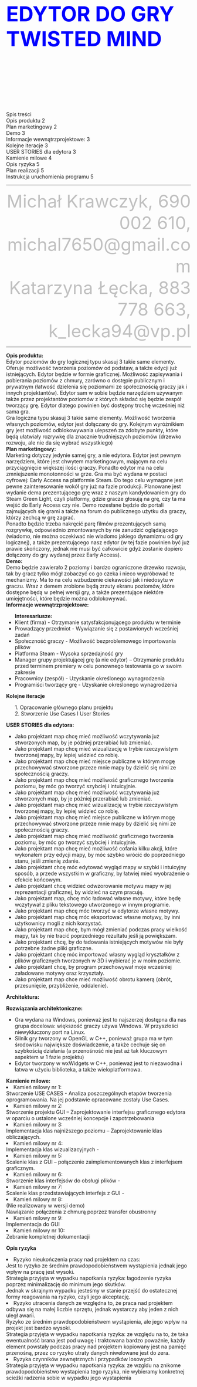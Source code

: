 <font color="blue">
<font size = 26>
<p align="center">
<h3><b>EDYTOR DO GRY</b></br>
<b>TWISTED MIND</b></h3></br>
</p>
</font>
</font>
Spis treści</br>
</t>Opis produktu 	2
</t></br>Plan marketingowy	2
</t></br>Demo	3
</t></br>Informacje wewnątrzprojektowe:	3
</t></br>Kolejne iteracje	3
</t></br>USER STORIES dla edytora	3
</t></br>Kamienie milowe	4
</t></br>Opis ryzyka	5
 </t></br>Plan realizacji	5
 </t></br>Instrukcja uruchomienia programu	5










<hr>

<font color="silver">
<font size = 11>
<p align="right">
 Michał Krawczyk, 690 002 610, michal7650@gmail.com</br>
Katarzyna Łęcka, 883 778 663, k_lecka94@vp.pl </br>
</font>
</font>
</p>
<hr>

<b>
Opis produktu: </b></br>
Edytor poziomów do gry logicznej typu skasuj 3 takie same elementy. Oferuje możliwość tworzenia poziomów od podstaw, a także edycji już istniejących. Edytor będzie w formie graficznej. Możliwość zapisywania i pobierania poziomów z chmury, zarówno o dostępie publicznym i prywatnym (łatwość dzielenia się poziomami ze społecznością graczy jak i innych projektantów). Edytor sam w sobie będzie narzędziem używanym także przez projektantów poziomów z których składać się będzie zespół tworzący grę. Edytor dlatego powinien być dostępny trochę wcześniej niż sama gra. </br>
Gra logiczna typu skasuj 3 takie same elementy. Możliwość tworzenia własnych poziomów, edytor jest dołączany do gry. Kolejnym wyróżnikiem gry jest możliwość odblokowywania ulepszeń za zdobyte punkty, które będą ułatwiały rozrywkę dla znacznie trudniejszych poziomów (drzewko rozwoju, ale nie da się wybrać wszystkiego) </br>
<b>
Plan marketingowy: </b></br>
Marketing dotyczy jedynie samej gry, a nie edytora. Edytor jest pewnym narzędziem, które jest chwytem marketingowym, mającym na celu przyciągnięcie większej ilości graczy. Ponadto edytor ma na celu zmniejszenie monotonności w grze. Gra ma być wydana w postaci cyfrowej: Early Access na platformie Steam. Do tego celu wymagane jest pewne zainteresowanie wokół gry już na fazie produkcji. Planowane jest wydanie dema prezentującego grę wraz z naszym kandydowaniem gry do Steam Green Light, czyli platformy, gdzie gracze głosują na grę, czy ta ma wejść do Early Access czy nie. Demo rozesłane będzie do portali zajmujących się grami a także na forum do publicznego użytku dla graczy, którzy zechcą w grę zagrać. </br>
Ponadto będzie trzeba nakręcić parę filmów prezentujących samą rozgrywkę, odpowiednio zmontowanych by nie zanudzić oglądającego (wiadomo, nie można oczekiwać nie wiadomo jakiego dynamizmu od gry logicznej), a także prezentującego nasz edytor (w tej fazie powinien być już prawie skończony, jednak nie musi być całkowicie gdyż zostanie dopiero dołączony do gry wydanej przez Early Access). </br>
<b>
Demo:</b> </br>
Demo będzie zawierało 2 poziomy i bardzo ograniczone drzewko rozwoju, tak by gracz tylko mógł zobaczyć co go czeka i nieco wypróbować te mechanizmy. Ma to na celu wzbudzenie ciekawości jak i niedosytu w graczu. Wraz z demem zrobione będą zrzuty ekranu poziomów, które dostępne będą w pełnej wersji gry, a także prezentujące niektóre umiejętności, które będzie można odblokowywać. </br>

<b>
 Informacje wewnątrzprojektowe: </b></br>
<ul>
<b> Interesariusze: </b>
<li> Klient (firma) - Otrzymanie satysfakcjonującego produktu w terminie</br>
<li> Prowadzący przedmiot - Wywiązanie się z postawionych wcześniej zadań</br>
<li> Społeczność graczy - Możliwość bezproblemowego importowania plików</br>
<li> Platforma Steam - Wysoka sprzedajność gry</br>
<li> Manager grupy projektującej grę (a nie edytor) – Otrzymanie produktu przed terminem premiery w celu ponownego testowania go w swoim zakresie</br>
<li> Pracownicy (zespół) - Uzyskanie określonego wynagrodzenia</br>
<li> Programiści tworzący grę - Uzyskanie określonego wynagrodzenia</br>
</ul>
<b>
Kolejne iteracje</b></br>
<ul>
1.	Opracowanie głównego planu projektu</br>
2.	Stworzenie Use Cases I User Stories</br>

</ul>
<b>
USER STORIES dla edytora:</b></br>
<ul>
<li>Jako projektant map chcę mieć możliwość wczytywania już stworzonych map, by je później przerabiać lub zmieniać. </br>
<li>Jako projektant map chcę mieć wizualizację w trybie rzeczywistym tworzonej mapy, by lepiej widzieć co robię. </br>
<li>Jako projektant map chcę mieć miejsce publiczne w którym mogę przechowywać stworzone przeze mnie mapy by dzielić się nimi ze społecznością graczy. </br>
<li>Jako projektant map chcę mieć możliwość graficznego tworzenia poziomu, by móc go tworzyć szybciej i intuicyjnie. </br>
<li>Jako projektant map chcę mieć możliwość wczytywania już stworzonych map, by je później przerabiać lub zmieniać. </br>
<li>Jako projektant map chcę mieć wizualizację w trybie rzeczywistym tworzonej mapy, by lepiej widzieć co robię. </br>
<li>Jako projektant map chcę mieć miejsce publiczne w którym mogę przechowywać stworzone przeze mnie mapy by dzielić się nimi ze społecznością graczy. </br>
<li>Jako projektant map chcę mieć możliwość graficznego tworzenia poziomu, by móc go tworzyć szybciej i intuicyjnie. </br>
<li>Jako projektant map chcę mieć możliwość cofania kilku akcji, które wykonałem przy edycji mapy, by móc szybko wrócić do poprzedniego stanu, jeśli zmienię zdanie. </br>
<li>Jako projektant chcę móc edytować wygląd mapy w szybki i intuicyjny sposób, a przede wszystkim w graficzny, by łatwiej mieć wyobrażenie o efekcie końcowym. </br>
<li>Jako projektant chcę widzieć odwzorowanie motywu mapy w jej reprezentacji graficznej, by widzieć na czym pracuję. </br>
<li>Jako projektant map, chcę móc ładować własne motywy, które będę wczytywał z pliku tekstowego utworzonego w innym programie. </br>
<li>Jako projektant map chcę móc tworzyć w edytorze własne motywy. </br>
<li>Jako projektant map chcę móc eksportować własne motywy, by inni użytkownicy mogli z nich korzystać. </br>
<li>Jako projektant map chcę, bym mógł zmieniać podczas pracy wielkość mapy, tak by nie tracić poprzedniego rezultatu jeśli ją powiększam. </br>
<li>Jako projektant chcę, by do ładowania istniejących motywów nie były potrzebne żadne pliki graficzne. </br>
<li>Jako projektant chcę móc importować własny wygląd kryształków z plików graficznych tworzonych w 3D i wybierać je w moim poziomie. </br>
<li>Jako projektant chcę, by program przechowywał moje wcześniej załadowane motywy oraz krzyształy. </br>
<li>Jako projektant map chce mieć możliwość obrotu kamerą (obrót, przesunięcie, przybliżenie, oddalenie).</br>

</ul>



<b>Architektura:</b>


<b>Rozwiązania architektoniczne:</b></br>
<ul>
<li>Gra wydana na Windows, ponieważ jest to najszerzej dostępna dla nas grupa docelowa: większość graczy używa Windows. W przyszłości niewykluczony port na Linux. </br>
<li>Silnik gry tworzony w OpenGL w C++, ponieważ grupa ma w tym środowisku największe doświadczenie, a także cechuje się on szybkością działania (a przenośność nie jest aż tak kluczowym aspektem w 1 fazie projektu) </br>
<li>Edytor tworzony w wxWidgets w C++, ponieważ jest to niezawodna i łatwa w użyciu biblioteka, a także wieloplatformowa. </br>
</ul>
<b>Kamienie milowe:</b></br>
<li>Kamień milowy nr 1: </br>
Stworzenie USE CASES -  Analiza poszczególnych etapów tworzenia oprogramowania. Na jej podstawie opracowane zostały Use Cases. </br>
<li>Kamień milowy nr 2: </br>
Stworzenie projektu GUI – Zaprojektowanie interfejsu graficznego edytora w oparciu o ustalone wcześniej koncepcje i zapotrzebowania</br>
<li>Kamień milowy nr 3: </br>
Implementacja klas najniższego poziomu – Zaprojektowanie klas obliczających. </br>
<li>Kamień milowy nr 4: </br>
Implementacja klas wizualizacyjnych -		 </br>
<li>Kamień milowy nr 5: </br>
Scalenie klas z GUI – połączenie zaimplementowanych klas z interfejsem graficznym. </br>
<li>Kamień milowy nr 6: </br>
Stworzenie klas interfejsów do obsługi plików - 		</br>
<li>Kamień milowy nr 7: </br>
Scalenie klas przedstawiających interfejs z GUI - 		</br>
<li>Kamień milowy nr 8: </br>
(Nie realizowany w wersji demo) </br>
Nawiązanie połączenia z chmurą poprzez transfer obustronny</br>
<li>Kamień milowy nr 9: </br>
Implementacja do GUI</br>
<li>Kamień milowy nr 10: </br>
Zebranie kompletnej dokumentacji</br>

<b>Opis ryzyka</b></br>

<li> Ryzyko nieukończenia pracy nad projektem na czas:</br>
Jest to ryzyko ze średnim prawdopodobieństwem wystąpienia jednak jego wpływ na pracę jest wysoki. </br>
Strategia przyjęta w wypadku napotkania ryzyka:  łagodzenie ryzyka poprzez minimalizację do minimum jego skutków.	</br> Jednak w skrajnym wypadku jesteśmy w stanie przejść do ostatecznej formy reagowania na ryzyko, czyli jego	akceptację. </br>
<li> Ryzyko utracenia danych ze względna to, że praca nad projektem odbywa się na małej liczbie sprzętu, jednak wystarczy aby	jeden z nich uległ awarii. </br>
Ryzyko ze średnim prawdopodobieństwem wystąpienia, ale jego wpływ na projekt jest bardzo wysoki. </br>
Strategia przyjęta w wypadku napotkania ryzyka: ze względu na to, że taka ewentualność brana jest pod uwagę i traktowana bardzo poważnie, każdy element powstały podczas pracy nad projektem kopiowany jest na pamięć przenośną, przez co ryzyko utraty danych niwelowane jest do zera. </br>
<li>Ryzyka czynników zewnętrznych i przypadków losowych	</br>
Strategia przyjęta w wypadku napotkania ryzyka: ze wzgldu na znikome prawdopodobieństwo wystapienia tego ryzyka, nie wybieramy konkretnej scieżki radzenia sobie w wypadku jego wystapienia</br>

